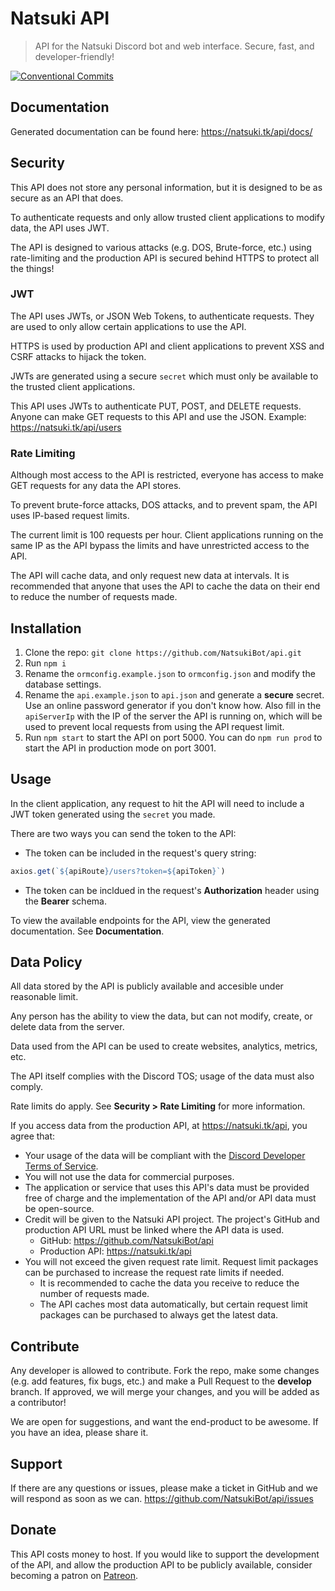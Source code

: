 # Natsuki API

> API for the Natsuki Discord bot and web interface. Secure, fast, and developer-friendly!

[![Conventional Commits](https://img.shields.io/badge/Conventional%20Commits-1.0.0-yellow.svg)](https://conventionalcommits.org)

## Documentation

Generated documentation can be found here: https://natsuki.tk/api/docs/

## Security

This API does not store any personal information, but it is designed to be as secure as an API that does.

To authenticate requests and only allow trusted client applications to modify data, the API uses JWT.

The API is designed to various attacks (e.g. DOS, Brute-force, etc.) using rate-limiting and the production API is secured behind HTTPS to protect all the things!

### JWT
The API uses JWTs, or JSON Web Tokens, to authenticate requests. They are used to only allow certain applications to use the API.

HTTPS is used by production API and client applications to prevent XSS and CSRF attacks to hijack the token.

JWTs are generated using a secure `secret` which must only be available to the trusted client applications.

This API uses JWTs to authenticate PUT, POST, and DELETE requests. Anyone can make GET requests to this API and use the JSON. Example: https://natsuki.tk/api/users

### Rate Limiting
Although most access to the API is restricted, everyone has access to make GET requests for any data the API stores.

To prevent brute-force attacks, DOS attacks, and to prevent spam, the API uses IP-based request limits.

The current limit is 100 requests per hour. Client applications running on the same IP as the API bypass the limits and have unrestricted access to the API.

The API will cache data, and only request new data at intervals. It is recommended that anyone that uses the API to cache the data on their end to reduce the number of requests made.

## Installation

1. Clone the repo: `git clone https://github.com/NatsukiBot/api.git`
2. Run `npm i`
3. Rename the `ormconfig.example.json` to `ormconfig.json` and modify the database settings.
4. Rename the `api.example.json` to `api.json` and generate a **secure** secret. Use an online password generator if you don't know how. Also fill in the `apiServerIp` with the IP of the server the API is running on, which will be used to prevent local requests from using the API request limit.
5. Run `npm start` to start the API on port 5000. You can do `npm run prod` to start the API in production mode on port 3001.

## Usage

In the client application, any request to hit the API will need to include a JWT token generated using the `secret` you made.

There are two ways you can send the token to the API:
 * The token can be included in the request's query string:
```ts
axios.get(`${apiRoute}/users?token=${apiToken}`)
```
 * The token can be incldued in the request's **Authorization** header using the **Bearer** schema.

 To view the available endpoints for the API, view the generated documentation. See **Documentation**.

 ## Data Policy

All data stored by the API is publicly available and accesible under reasonable limit.

Any person has the ability to view the data, but can not modify, create, or delete data from the server.

Data used from the API can be used to create websites, analytics, metrics, etc.

The API itself complies with the Discord TOS; usage of the data must also comply. 

Rate limits do apply. See **Security > Rate Limiting** for more information.


If you access data from the production API, at https://natsuki.tk/api, you agree that:
 * Your usage of the data will be compliant with the [Discord Developer Terms of Service](https://discordapp.com/developers/docs/legal).
 * You will not use the data for commercial purposes.
 * The application or service that uses this API's data must be provided free of charge and the implementation of the API and/or API data must be open-source.
 * Credit will be given to the Natsuki API project. The project's GitHub and production API URL must be linked where the API data is used.
    - GitHub: https://github.com/NatsukiBot/api
    - Production API: https://natsuki.tk/api
 * You will not exceed the given request rate limit. Request limit packages can be purchased to increase the request rate limits if needed.
    - It is recommended to cache the data you receive to reduce the number of requests made.
    - The API caches most data automatically, but certain request limit packages can be purchased to always get the latest data.


 ## Contribute

 Any developer is allowed to contribute. Fork the repo, make some changes (e.g. add features, fix bugs, etc.) and make a Pull Request to the **develop** branch.
 If approved, we will merge your changes, and you will be added as a contributor! 
 
 We are open for suggestions, and want the end-product to be awesome. If you have an idea, please share it.

 ## Support

 If there are any questions or issues, please make a ticket in GitHub and we will respond as soon as we can. https://github.com/NatsukiBot/api/issues

 ## Donate

 This API costs money to host. If you would like to support the development of the API, and allow the production API to be publicly available, consider becoming a patron on [Patreon](https://www.patreon.com/natsukibot).

